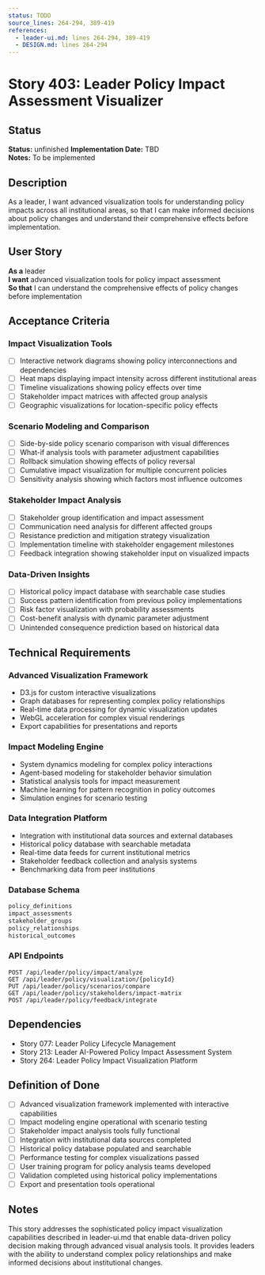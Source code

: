 ```yaml
---
status: TODO
source_lines: 264-294, 389-419
references:
  - leader-ui.md: lines 264-294, 389-419
  - DESIGN.md: lines 264-294
---
```

# Story 403: Leader Policy Impact Assessment Visualizer

## Status
**Status:** unfinished
**Implementation Date:** TBD  
**Notes:** To be implemented

## Description

As a leader, I want advanced visualization tools for understanding policy impacts across all institutional areas, so that I can make informed decisions about policy changes and understand their comprehensive effects before implementation.

## User Story

**As a** leader  
**I want** advanced visualization tools for policy impact assessment  
**So that** I can understand the comprehensive effects of policy changes before implementation

## Acceptance Criteria

### Impact Visualization Tools
- [ ] Interactive network diagrams showing policy interconnections and dependencies
- [ ] Heat maps displaying impact intensity across different institutional areas
- [ ] Timeline visualizations showing policy effects over time
- [ ] Stakeholder impact matrices with affected group analysis
- [ ] Geographic visualizations for location-specific policy effects

### Scenario Modeling and Comparison
- [ ] Side-by-side policy scenario comparison with visual differences
- [ ] What-if analysis tools with parameter adjustment capabilities
- [ ] Rollback simulation showing effects of policy reversal
- [ ] Cumulative impact visualization for multiple concurrent policies
- [ ] Sensitivity analysis showing which factors most influence outcomes

### Stakeholder Impact Analysis
- [ ] Stakeholder group identification and impact assessment
- [ ] Communication need analysis for different affected groups
- [ ] Resistance prediction and mitigation strategy visualization
- [ ] Implementation timeline with stakeholder engagement milestones
- [ ] Feedback integration showing stakeholder input on visualized impacts

### Data-Driven Insights
- [ ] Historical policy impact database with searchable case studies
- [ ] Success pattern identification from previous policy implementations
- [ ] Risk factor visualization with probability assessments
- [ ] Cost-benefit analysis with dynamic parameter adjustment
- [ ] Unintended consequence prediction based on historical data

## Technical Requirements

### Advanced Visualization Framework
- D3.js for custom interactive visualizations
- Graph databases for representing complex policy relationships
- Real-time data processing for dynamic visualization updates
- WebGL acceleration for complex visual renderings
- Export capabilities for presentations and reports

### Impact Modeling Engine
- System dynamics modeling for complex policy interactions
- Agent-based modeling for stakeholder behavior simulation
- Statistical analysis tools for impact measurement
- Machine learning for pattern recognition in policy outcomes
- Simulation engines for scenario testing

### Data Integration Platform
- Integration with institutional data sources and external databases
- Historical policy database with searchable metadata
- Real-time data feeds for current institutional metrics
- Stakeholder feedback collection and analysis systems
- Benchmarking data from peer institutions

### Database Schema
```sql
policy_definitions
impact_assessments
stakeholder_groups
policy_relationships
historical_outcomes
```

### API Endpoints
```
POST /api/leader/policy/impact/analyze
GET /api/leader/policy/visualization/{policyId}
PUT /api/leader/policy/scenarios/compare
GET /api/leader/policy/stakeholders/impact-matrix
POST /api/leader/policy/feedback/integrate
```

## Dependencies
- Story 077: Leader Policy Lifecycle Management
- Story 213: Leader AI-Powered Policy Impact Assessment System
- Story 264: Leader Policy Impact Visualization Platform

## Definition of Done
- [ ] Advanced visualization framework implemented with interactive capabilities
- [ ] Impact modeling engine operational with scenario testing
- [ ] Stakeholder impact analysis tools fully functional
- [ ] Integration with institutional data sources completed
- [ ] Historical policy database populated and searchable
- [ ] Performance testing for complex visualizations passed
- [ ] User training program for policy analysis teams developed
- [ ] Validation completed using historical policy implementations
- [ ] Export and presentation tools operational

## Notes
This story addresses the sophisticated policy impact visualization capabilities described in leader-ui.md that enable data-driven policy decision making through advanced visual analysis tools. It provides leaders with the ability to understand complex policy relationships and make informed decisions about institutional changes.

